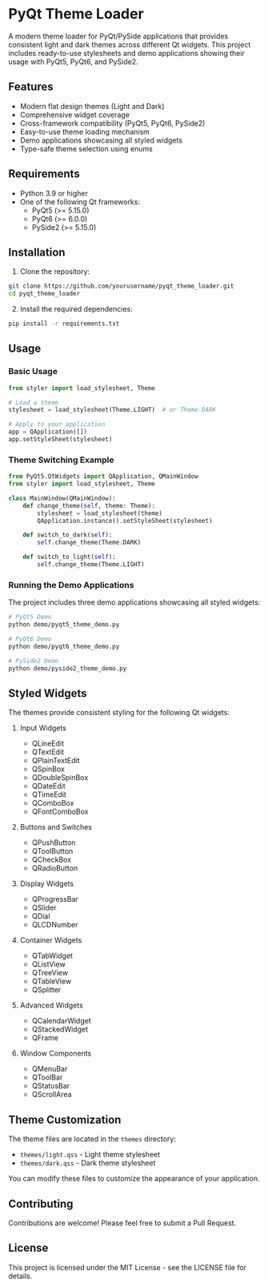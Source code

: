 # PyQt Theme Loader

A modern theme loader for PyQt/PySide applications that provides consistent light and dark themes across different Qt widgets. This project includes ready-to-use stylesheets and demo applications showing their usage with PyQt5, PyQt6, and PySide2.

## Features

- Modern flat design themes (Light and Dark)
- Comprehensive widget coverage
- Cross-framework compatibility (PyQt5, PyQt6, PySide2)
- Easy-to-use theme loading mechanism
- Demo applications showcasing all styled widgets
- Type-safe theme selection using enums

## Requirements

- Python 3.9 or higher
- One of the following Qt frameworks:
  - PyQt5 (>= 5.15.0)
  - PyQt6 (>= 6.0.0)
  - PySide2 (>= 5.15.0)

## Installation

1. Clone the repository:
```bash
git clone https://github.com/yourusername/pyqt_theme_loader.git
cd pyqt_theme_loader
```

2. Install the required dependencies:
```bash
pip install -r requirements.txt
```

## Usage

### Basic Usage

```python
from styler import load_stylesheet, Theme

# Load a theme
stylesheet = load_stylesheet(Theme.LIGHT)  # or Theme.DARK

# Apply to your application
app = QApplication([])
app.setStyleSheet(stylesheet)
```

### Theme Switching Example

```python
from PyQt5.QtWidgets import QApplication, QMainWindow
from styler import load_stylesheet, Theme

class MainWindow(QMainWindow):
    def change_theme(self, theme: Theme):
        stylesheet = load_stylesheet(theme)
        QApplication.instance().setStyleSheet(stylesheet)

    def switch_to_dark(self):
        self.change_theme(Theme.DARK)

    def switch_to_light(self):
        self.change_theme(Theme.LIGHT)
```

### Running the Demo Applications

The project includes three demo applications showcasing all styled widgets:

```bash
# PyQt5 Demo
python demo/pyqt5_theme_demo.py

# PyQt6 Demo
python demo/pyqt6_theme_demo.py

# PySide2 Demo
python demo/pyside2_theme_demo.py
```

## Styled Widgets

The themes provide consistent styling for the following Qt widgets:

1. Input Widgets
   - QLineEdit
   - QTextEdit
   - QPlainTextEdit
   - QSpinBox
   - QDoubleSpinBox
   - QDateEdit
   - QTimeEdit
   - QComboBox
   - QFontComboBox

2. Buttons and Switches
   - QPushButton
   - QToolButton
   - QCheckBox
   - QRadioButton

3. Display Widgets
   - QProgressBar
   - QSlider
   - QDial
   - QLCDNumber

4. Container Widgets
   - QTabWidget
   - QListView
   - QTreeView
   - QTableView
   - QSplitter

5. Advanced Widgets
   - QCalendarWidget
   - QStackedWidget
   - QFrame

6. Window Components
   - QMenuBar
   - QToolBar
   - QStatusBar
   - QScrollArea

## Theme Customization

The theme files are located in the `themes` directory:
- `themes/light.qss` - Light theme stylesheet
- `themes/dark.qss` - Dark theme stylesheet

You can modify these files to customize the appearance of your application.

## Contributing

Contributions are welcome! Please feel free to submit a Pull Request.

## License

This project is licensed under the MIT License - see the LICENSE file for details.